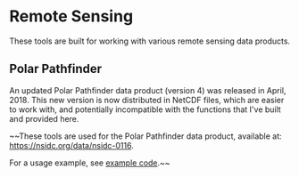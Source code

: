 # Remote Sensing

These tools are built for working with various remote sensing data products.

## Polar Pathfinder

An updated Polar Pathfinder data product (version 4) was released in April, 2018.  This new version is now distributed in NetCDF files, which are easier to work with, and potentially incompatible with the functions that I've built and provided here.

~~These tools are used for the Polar Pathfinder data product, available at:
https://nsidc.org/data/nsidc-0116.

For a usage example, see  [example code](/Remote_Sensing/Polar_Pathfinder/Usage_Example/Example.m).~~
